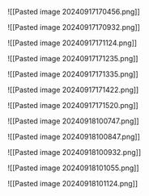 

![[Pasted image 20240917170456.png]]


![[Pasted image 20240917170932.png]]


![[Pasted image 20240917171124.png]]


![[Pasted image 20240917171235.png]]


![[Pasted image 20240917171335.png]]


![[Pasted image 20240917171422.png]]



![[Pasted image 20240917171520.png]]



![[Pasted image 20240918100747.png]]



![[Pasted image 20240918100847.png]]



![[Pasted image 20240918100932.png]]



![[Pasted image 20240918101055.png]]




![[Pasted image 20240918101124.png]]

